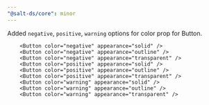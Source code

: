 ```yaml
---
"@salt-ds/core": minor
---
```


Added `negative`, `positive`, `warning` options for color prop for Button.

```tsx
    <Button color="negative" appearance="solid" />
    <Button color="negative" appearance="outline" />
    <Button color="negative" appearance="transparent" />
    <Button color="positive" appearance="solid" />
    <Button color="positive" appearance="outline" />
    <Button color="positive" appearance="transparent" />
    <Button color="warning" appearance="solid" />
    <Button color="warning" appearance="outline" />
    <Button color="warning" appearance="transparent" />
```
